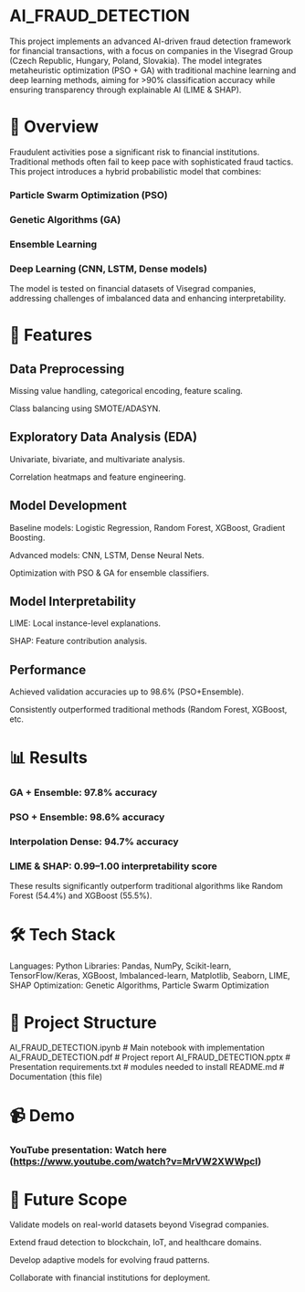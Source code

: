 # AI_FRAUD_DETECTION

This project implements an advanced AI-driven fraud detection framework for financial transactions, with a focus on companies in the Visegrad Group (Czech Republic, Hungary, Poland, Slovakia). The model integrates metaheuristic optimization (PSO + GA) with traditional machine learning and deep learning methods, aiming for >90% classification accuracy while ensuring transparency through explainable AI (LIME & SHAP).

# 📌 Overview

Fraudulent activities pose a significant risk to financial institutions. Traditional methods often fail to keep pace with sophisticated fraud tactics. This project introduces a hybrid probabilistic model that combines:

### Particle Swarm Optimization (PSO)

### Genetic Algorithms (GA)

### Ensemble Learning

### Deep Learning (CNN, LSTM, Dense models)

The model is tested on financial datasets of Visegrad companies, addressing challenges of imbalanced data and enhancing interpretability.

# 🚀 Features

## Data Preprocessing

Missing value handling, categorical encoding, feature scaling.

Class balancing using SMOTE/ADASYN.

## Exploratory Data Analysis (EDA)

Univariate, bivariate, and multivariate analysis.

Correlation heatmaps and feature engineering.

## Model Development

Baseline models: Logistic Regression, Random Forest, XGBoost, Gradient Boosting.

Advanced models: CNN, LSTM, Dense Neural Nets.

Optimization with PSO & GA for ensemble classifiers.

## Model Interpretability

LIME: Local instance-level explanations.

SHAP: Feature contribution analysis.

## Performance

Achieved validation accuracies up to 98.6% (PSO+Ensemble).

Consistently outperformed traditional methods (Random Forest, XGBoost, etc.


# 📊 Results

### GA + Ensemble: 97.8% accuracy

### PSO + Ensemble: 98.6% accuracy

### Interpolation Dense: 94.7% accuracy

### LIME & SHAP: 0.99–1.00 interpretability score

These results significantly outperform traditional algorithms like Random Forest (54.4%) and XGBoost (55.5%).

# 🛠️ Tech Stack

Languages: Python
Libraries: Pandas, NumPy, Scikit-learn, TensorFlow/Keras, XGBoost, Imbalanced-learn, Matplotlib, Seaborn, LIME, SHAP
Optimization: Genetic Algorithms, Particle Swarm Optimization

# 📂 Project Structure

AI_FRAUD_DETECTION.ipynb    # Main notebook with implementation
AI_FRAUD_DETECTION.pdf      # Project report
AI_FRAUD_DETECTION.pptx     # Presentation
requirements.txt            # modules needed to install
README.md                   # Documentation (this file)

# 📹 Demo

### YouTube presentation: Watch here (https://www.youtube.com/watch?v=MrVW2XWWpcI)

# 🔮 Future Scope

Validate models on real-world datasets beyond Visegrad companies.

Extend fraud detection to blockchain, IoT, and healthcare domains.

Develop adaptive models for evolving fraud patterns.

Collaborate with financial institutions for deployment.
